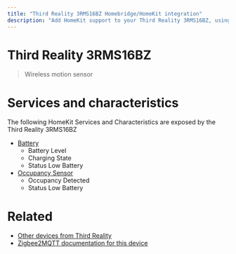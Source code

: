```yaml
---
title: "Third Reality 3RMS16BZ Homebridge/HomeKit integration"
description: "Add HomeKit support to your Third Reality 3RMS16BZ, using Homebridge, Zigbee2MQTT and homebridge-z2m."
---
```

<!---
This file has been GENERATED using src/docgen/docgen.ts
DO NOT EDIT THIS FILE MANUALLY!
-->
# Third Reality 3RMS16BZ
> Wireless motion sensor


# Services and characteristics
The following HomeKit Services and Characteristics are exposed by
the Third Reality 3RMS16BZ

* [Battery](../../battery.md)
  * Battery Level
  * Charging State
  * Status Low Battery
* [Occupancy Sensor](../../sensors.md)
  * Occupancy Detected
  * Status Low Battery


# Related
* [Other devices from Third Reality](../index.md#third_reality)
* [Zigbee2MQTT documentation for this device](https://www.zigbee2mqtt.io/devices/3RMS16BZ.html)